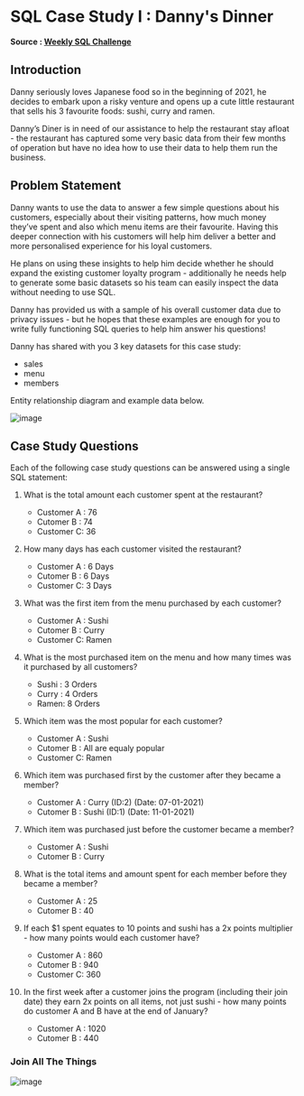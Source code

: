 # SQL Case Study I : Danny's Dinner 
**Source :  [Weekly SQL Challenge](https://8weeksqlchallenge.com/case-study-1/)**

## Introduction

Danny seriously loves Japanese food so in the beginning of 2021, he decides to embark upon a risky venture and opens up a cute little restaurant that sells his 3 favourite foods: sushi, curry and ramen.

Danny’s Diner is in need of our assistance to help the restaurant stay afloat - the restaurant has captured some very basic data from their few months of operation but have no idea how to use their data to help them run the business.

## Problem Statement

Danny wants to use the data to answer a few simple questions about his customers, especially about their visiting patterns, how much money they’ve spent and also which menu items are their favourite. Having this deeper connection with his customers will help him deliver a better and more personalised experience for his loyal customers.

He plans on using these insights to help him decide whether he should expand the existing customer loyalty program - additionally he needs help to generate some basic datasets so his team can easily inspect the data without needing to use SQL.

Danny has provided us with a sample of his overall customer data due to privacy issues - but he hopes that these examples are enough for you to write fully functioning SQL queries to help him answer his questions!

Danny has shared with you 3 key datasets for this case study:

* sales
* menu
* members

Entity relationship diagram and example data below.

![image](https://user-images.githubusercontent.com/80534916/184412846-88380224-9190-4936-8159-18182e224e28.png)

## Case Study Questions

Each of the following case study questions can be answered using a single SQL statement:

1. What is the total amount each customer spent at the restaurant?
    * Customer A : 76
    * Cutomer B : 74
    * Customer C: 36

2. How many days has each customer visited the restaurant?
    * Customer A : 6 Days
    * Cutomer B : 6 Days
    * Customer C: 3 Days

3. What was the first item from the menu purchased by each customer?
    * Customer A : Sushi
    * Cutomer B : Curry
    * Customer C: Ramen

4. What is the most purchased item on the menu and how many times was it purchased by all customers?
    * Sushi : 3 Orders
    * Curry : 4 Orders
    * Ramen: 8 Orders

5. Which item was the most popular for each customer?
    * Customer A : Sushi
    * Cutomer B : All are equaly popular
    * Customer C: Ramen

6. Which item was purchased first by the customer after they became a member?
    * Customer A : Curry (ID:2) (Date: 07-01-2021)
    * Cutomer B : Sushi (ID:1) (Date: 11-01-2021)

7. Which item was purchased just before the customer became a member?
    * Customer A : Sushi
    * Cutomer B : Curry

8. What is the total items and amount spent for each member before they became a member?
    * Customer A : 25
    * Cutomer B : 40

9. If each $1 spent equates to 10 points and sushi has a 2x points multiplier - how many points would each customer have?
    * Customer A : 860
    * Cutomer B : 940
    * Customer C: 360

10. In the first week after a customer joins the program (including their join date) they earn 2x points on all items, not just sushi - how many points do customer A and B have at the end of January?
    * Customer A : 1020
    * Cutomer B : 440


### Join All The Things
![image](https://user-images.githubusercontent.com/80534916/184415955-b525c035-b9e3-472e-b167-7fb2b9973fe9.png)

